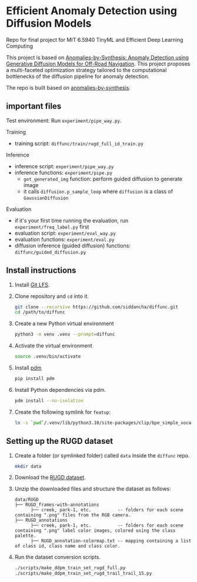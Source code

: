 # Efficient Anomaly Detection using Diffusion Models
Repo for final project for MIT 6.5940 TinyML and Efficient Deep Learning Computing

This project is based on [Anomalies-by-Synthesis: Anomaly Detection using Generative Diffusion Models for Off-Road Navigation](https://bit.ly/anomalies-by-synthesis). This project proposes a multi-faceted optimization strategy tailored to the computational bottlenecks of the diffusion pipeline for anomaly detection.

The repo is built based on [anomalies-by-synthesis](https://github.com/siddancha/anomalies-by-synthesis).

## important files
Test environment: Run `experiment/pipe_way.py`.

Training
- training script: `diffunc/train/rugd_full_id_train.py`

Inference
- inference script: `experiment/pipe_way.py`
- inference functions: `experiment/pipe.py`
   - `get_generated_img` function: perform guided diffusion to generate image
   - it calls `diffusion.p_sample_loop` where  `diffusion` is a class of  `GaussianDiffusion`

Evaluation
- if it's your first time running the evaluation, run `experiment/freq_label.py` first
- evaluation script: `experiment/eval_way.py`
- evaluation functions: `experiment/eval.py`
- diffusion inference (guided diffusion) functions: `diffunc/guided_diffusion.py`

## Install instructions

1. Install [Git LFS](https://git-lfs.com/).

2. Clone repository and `cd` into it.
   ```bash
   git clone --recursive https://github.com/siddancha/diffunc.git
   cd /path/to/diffunc
   ```

3. Create a new Python virtual environment
   ```bash
   python3 -m venv .venv --prompt=diffunc
   ```

4. Activate the virtual environment
   ```bash
   source .venv/bin/activate
   ```

5. Install [pdm](https://pdm.fming.dev/)
   ```bash
   pip install pdm
   ```

6. Install Python dependencies via pdm.
   ```bash
   pdm install --no-isolation
   ```

7. Create the following symlink for `featup`:
   ```bash
   ln -s `pwd`/.venv/lib/python3.10/site-packages/clip/bpe_simple_vocab_16e6.txt.gz .venv/lib/python3.10/site-packages/featup/featurizers/maskclip/
   ```

## Setting up the RUGD dataset
1. Create a folder (or symlinked folder) called `data` inside the `diffunc` repo.
   ```bash
   mkdir data
   ```

2. Download the [RUGD dataset](http://rugd.vision/).

3. Unzip the downloaded files and structure the dataset as follows:
   ```
   data/RUGD
   ├── RUGD_frames-with-annotations
         ├── creek, park-1, etc.          -- folders for each scene containing ".png" files from the RGB camera.
   ├── RUGD_annotations
         ├── creek, park-1, etc.          -- folders for each scene containing ".png" label color images, colored using the class palette.
         ├── RUGD_annotation-colormap.txt -- mapping containing a list of class id, class name and class color.
   ```

4. Run the dataset conversion scripts.
   ```bash
   ./scripts/make_ddpm_train_set_rugd_full.py
   ./scripts/make_ddpm_train_set_rugd_trail_trail_15.py
   ```

